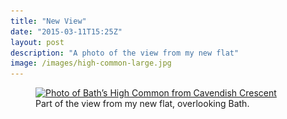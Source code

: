 ```yaml
---
title: "New View"
date: "2015-03-11T15:25Z"
layout: post
description: "A photo of the view from my new flat"
image: /images/high-common-large.jpg
---
```


<figure>
    <a href="/images/high-common-full.jpg" target="_blank">
        <img src="/images/high-common-small.jpg" srcset="/images/high-common-medium.jpg 1x, /images/high-common-large.jpg 2x" alt="Photo of Bath’s High Common from Cavendish Crescent">
    </a>
    <figcaption>Part of the view from my new flat, overlooking Bath.</figcaption>
</figure>